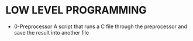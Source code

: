 # LOW LEVEL PROGRAMMING
* 0-Preprocessor A script that runs a C file through the preprocessor and save the result into another file
